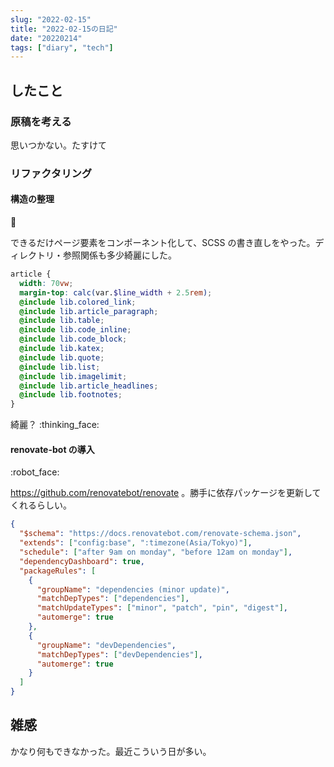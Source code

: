 ```yaml
---
slug: "2022-02-15"
title: "2022-02-15の日記"
date: "20220214"
tags: ["diary", "tech"]
---
```


## したこと

### 原稿を考える

思いつかない。たすけて

### リファクタリング

#### 構造の整理

:broom:

できるだけページ要素をコンポーネント化して、SCSS の書き直しをやった。ディレクトリ・参照関係も多少綺麗にした。

```scss
article {
  width: 70vw;
  margin-top: calc(var.$line_width + 2.5rem);
  @include lib.colored_link;
  @include lib.article_paragraph;
  @include lib.table;
  @include lib.code_inline;
  @include lib.code_block;
  @include lib.katex;
  @include lib.quote;
  @include lib.list;
  @include lib.imagelimit;
  @include lib.article_headlines;
  @include lib.footnotes;
}
```

綺麗？ :thinking_face:

#### renovate-bot の導入

:robot_face:

https://github.com/renovatebot/renovate 。勝手に依存パッケージを更新してくれるらしい。

```json
{
  "$schema": "https://docs.renovatebot.com/renovate-schema.json",
  "extends": ["config:base", ":timezone(Asia/Tokyo)"],
  "schedule": ["after 9am on monday", "before 12am on monday"],
  "dependencyDashboard": true,
  "packageRules": [
    {
      "groupName": "dependencies (minor update)",
      "matchDepTypes": ["dependencies"],
      "matchUpdateTypes": ["minor", "patch", "pin", "digest"],
      "automerge": true
    },
    {
      "groupName": "devDependencies",
      "matchDepTypes": ["devDependencies"],
      "automerge": true
    }
  ]
}
```

## 雑感

かなり何もできなかった。最近こういう日が多い。
